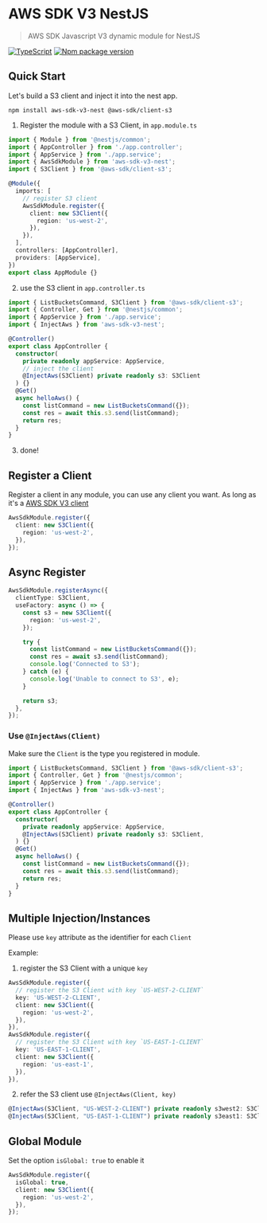 # AWS SDK V3 NestJS

> AWS SDK Javascript V3 dynamic module for NestJS

[![TypeScript](https://img.shields.io/badge/--3178C6?logo=typescript&logoColor=ffffff)](https://www.typescriptlang.org/) [![Npm package version](https://badgen.net/npm/v/aws-sdk-v3-nest)](https://www.npmjs.com/package/aws-sdk-v3-nest)

## Quick Start

Let's build a S3 client and inject it into the nest app.

```
npm install aws-sdk-v3-nest @aws-sdk/client-s3
```

1. Register the module with a S3 Client, in `app.module.ts`

```ts
import { Module } from '@nestjs/common';
import { AppController } from './app.controller';
import { AppService } from './app.service';
import { AwsSdkModule } from 'aws-sdk-v3-nest';
import { S3Client } from '@aws-sdk/client-s3';

@Module({
  imports: [
    // register S3 client
    AwsSdkModule.register({
      client: new S3Client({
        region: 'us-west-2',
      }),
    }),
  ],
  controllers: [AppController],
  providers: [AppService],
})
export class AppModule {}
```

2. use the S3 client in `app.controller.ts`

```ts
import { ListBucketsCommand, S3Client } from '@aws-sdk/client-s3';
import { Controller, Get } from '@nestjs/common';
import { AppService } from './app.service';
import { InjectAws } from 'aws-sdk-v3-nest';

@Controller()
export class AppController {
  constructor(
    private readonly appService: AppService,
    // inject the client
    @InjectAws(S3Client) private readonly s3: S3Client 
  ) {}
  @Get()
  async helloAws() {
    const listCommand = new ListBucketsCommand({});
    const res = await this.s3.send(listCommand);
    return res;
  }
}
```

3. done!

## Register a Client

Register a client in any module, you can use any client you want. As long as it's a [AWS SDK V3 client](https://docs.aws.amazon.com/AWSJavaScriptSDK/v3/latest/index.html)

```ts
AwsSdkModule.register({
  client: new S3Client({
    region: 'us-west-2',
  }),
});
```


## Async Register

```ts
AwsSdkModule.registerAsync({
  clientType: S3Client,
  useFactory: async () => {
    const s3 = new S3Client({
      region: 'us-west-2',
    });

    try {
      const listCommand = new ListBucketsCommand({});
      const res = await s3.send(listCommand);
      console.log('Connected to S3');
    } catch (e) {
      console.log('Unable to connect to S3', e);
    }

    return s3;
  },
});
```

### Use `@InjectAws(Client)`

Make sure the `Client` is the type you registered in module.
```ts
import { ListBucketsCommand, S3Client } from '@aws-sdk/client-s3';
import { Controller, Get } from '@nestjs/common';
import { AppService } from './app.service';
import { InjectAws } from 'aws-sdk-v3-nest';

@Controller()
export class AppController {
  constructor(
    private readonly appService: AppService,
    @InjectAws(S3Client) private readonly s3: S3Client,
  ) {}
  @Get()
  async helloAws() {
    const listCommand = new ListBucketsCommand({});
    const res = await this.s3.send(listCommand);
    return res;
  }
}
```


## Multiple Injection/Instances

Please use `key` attribute as the identifier for each `Client`

Example: 
1. register the S3 Client with a unique `key `
```ts
AwsSdkModule.register({
  // register the S3 Client with key `US-WEST-2-CLIENT`
  key: 'US-WEST-2-CLIENT',
  client: new S3Client({
    region: 'us-west-2',
  }),
}),
AwsSdkModule.register({
  // register the S3 Client with key `US-EAST-1-CLIENT`
  key: 'US-EAST-1-CLIENT',
  client: new S3Client({
    region: 'us-east-1',
  }),
}),
```

2. refer the S3 client use `@InjectAws(Client, key)`
```ts
@InjectAws(S3Client, "US-WEST-2-CLIENT") private readonly s3west2: S3Client,
@InjectAws(S3Client, "US-EAST-1-CLIENT") private readonly s3east1: S3Client,
```

## Global Module

Set the option `isGlobal: true` to enable it

```ts
AwsSdkModule.register({
  isGlobal: true,
  client: new S3Client({
    region: 'us-west-2',
  }),
});
```
